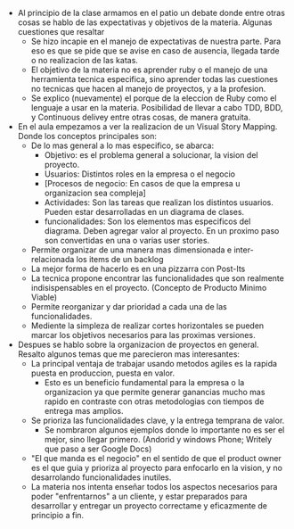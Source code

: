 * Al principio de la clase armamos en el patio un debate donde entre otras cosas se hablo de las expectativas y objetivos de la materia. Algunas cuestiones que resaltar
    * Se hizo incapie en el manejo de expectativas de nuestra parte. Para eso es que se pide que se avise en caso de ausencia, llegada tarde o no realizacion de las katas.
    * El objetivo de la materia no es aprender ruby o el manejo de una herramienta tecnica especifica, sino aprender todas las cuestiones no tecnicas que hacen al manejo de proyectos, y a la profesion.
    * Se explico (nuevamente) el porque de la eleccion de Ruby como el lenguaje a usar en la materia. Posibilidad de llevar a cabo TDD, BDD, y Continuous delivey entre otras cosas, de manera gratuita.
* En el aula empezamos a ver la realizacion de un Visual Story Mapping. Donde los conceptos principales son:
    * De lo mas general a lo mas especifico, se abarca:
        * Objetivo: es el problema general a solucionar, la vision del proyecto.
        * Usuarios: Distintos roles en la empresa o el negocio
        * [Procesos de negocio: En casos de que la empresa u organizacion sea compleja]
        * Actividades: Son las tareas que realizan los distintos usuarios. Pueden estar desarrolladas en un diagrama de clases.
        * funcionalidades: Son los elementos mas especificos del diagrama. Deben agregar valor al proyecto. En un proximo paso son convertidas en una o varias user stories.
    * Permite organizar de una manera mas dimensionada e inter-relacionada los items de un backlog
    * La mejor forma de hacerlo es en una pizzarra con Post-Its
    * La tecnica propone encontrar las funcionalidades que son realmente indisispensables en el proyecto. (Concepto de Producto Minimo Viable)
    * Permite reorganizar y dar prioridad a cada una de las funcionalidades.
    * Mediente la simpleza de realizar cortes horizontales se pueden marcar los objetivos necesarios para las proximas versiones.
* Despues se hablo sobre la organizacion de proyectos en general. Resalto algunos temas que me parecieron mas interesantes:
    * La principal ventaja de trabajar usando metodos agiles es la rapida puesta en produccion, puesta en valor.
        * Esto es un beneficio fundamental para la empresa o la organizacion ya que permite generar ganancias mucho mas rapido en contraste con otras metodologias con tiempos de entrega mas amplios.
    * Se prioriza las funcionalidades clave, y la entrega temprana de valor.
        * Se nombraron algunos ejemplos donde lo importante no es ser el mejor, sino llegar primero. (Andorid y windows Phone; Writely que paso a ser Google Docs)
    * "El que manda es el negocio" en el sentido de que el product owner es el que guia y prioriza al proyecto para enfocarlo en la vision, y no desarrolando funcionalidades inutiles.
    * La materia nos intenta enseñar todos los aspectos necesarios para poder "enfrentarnos" a un cliente, y estar preparados para desarrollar y entregar un proyecto correctame y eficazmente de principio a fin.
